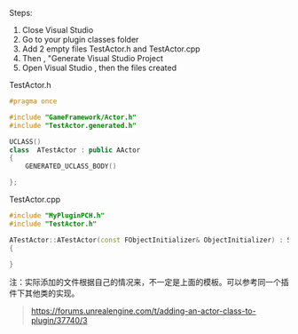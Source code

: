 Steps:
1. Close Visual Studio  
2. Go to your plugin classes folder  
3. Add 2 empty files TestActor.h and TestActor.cpp  
4. Then , "Generate Visual Studio Project  
5. Open Visual Studio , then the files created

TestActor.h
```cpp
#pragma once

#include "GameFramework/Actor.h"
#include "TestActor.generated.h"

UCLASS()
class  ATestActor : public AActor
{
	GENERATED_UCLASS_BODY()

};
```

TestActor.cpp
```cpp
#include "MyPluginPCH.h"
#include "TestActor.h"

ATestActor::ATestActor(const FObjectInitializer& ObjectInitializer) : Super(ObjectInitializer)
{

}
```

注：实际添加的文件根据自己的情况来，不一定是上面的模板。可以参考同一个插件下其他类的实现。

> https://forums.unrealengine.com/t/adding-an-actor-class-to-plugin/37740/3
